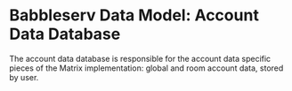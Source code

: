 # Babbleserv Data Model: Account Data Database

The account data database is responsible for the account data specific pieces of the Matrix implementation: global and room account data, stored by user.
